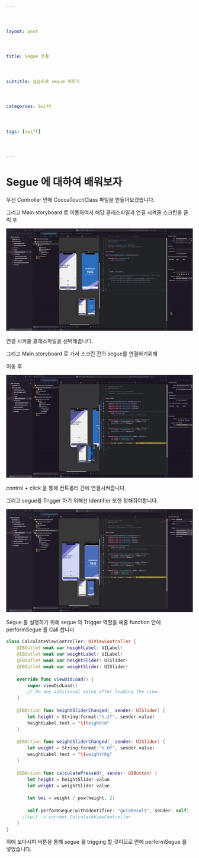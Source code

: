 ```yaml
---



layout: post



title: Segue 연결



subtitle: 실습으로 segue 배우기



categories: Swift



tags: [swift]



---
```


# Segue 에 대하여 배워보자



우선 Controller 안에 CocoaTouchClass 파일을 만들어보겠습니다.

그리고 Main.storyboard 로 이동하여서 해당 클래스파일과 연결 시켜줄 스크린을 클릭 후

![connectScreenandfile.gif](https://github.com/halaxhenry/halaxhenry.github.io/blob/main/assets/images/connectScreenandfile.gif?raw=true)

연결 시켜줄 클래스파일을 선택해줍니다.



그리고 Main.storyboard 로 가서 스크린 간의 segue를 연결하기위해

이동 후 

![segueConnectionbtwController.gif](https://github.com/halaxhenry/halaxhenry.github.io/blob/main/assets/images/segueConnectionbtwController.gif?raw=true)

control + click 을 통해 컨트롤러 간에 연결시켜줍니다.



그리고 segue를 Trigger 하기 위해선 Identifier 또한 정해줘야합니다.

![setIdentifierforsegue.png](https://github.com/halaxhenry/halaxhenry.github.io/blob/main/assets/images/setIdentifierforsegue.png?raw=true)



Segue 를 실행하기 위해 segue 의 Trigger 역할을 해줄 function 안에 performSegue 를 Call 합니다

```swift
class CalculateViewController: UIViewController {
    @IBOutlet weak var heightLabel: UILabel!
    @IBOutlet weak var weightLabel: UILabel!
    @IBOutlet weak var heightSlider: UISlider!
    @IBOutlet weak var weightSlider: UISlider!
    
    override func viewDidLoad() {
        super.viewDidLoad()
        // Do any additional setup after loading the view.
    }

    @IBAction func heightSliderChanged(_ sender: UISlider) {
        let height = String(format:"%.2f", sender.value)
        heightLabel.text = "\(height)m"
    }
    
    @IBAction func weightSliderChanged(_ sender: UISlider) {
        let weight = String(format:"%.0f", sender.value)
        weightLabel.text = "\(weight)Kg"
    }
    
    @IBAction func calculatePressed(_ sender: UIButton) {
        let height = heightSlider.value
        let weight = weightSlider.value
        
        let bmi = weight / pow(height, 2)
        
        self.performSegue(withIdentifier: "goToResult", sender: self)
      //self -> current CalculateViewController
    }
}
```



위에 보다시피 버튼을 통해 segue 를 trigging 할 것이므로 안에 performSegue 를 넣었습니다.

